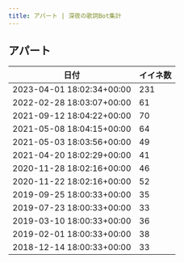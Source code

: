 ```yaml
---
title: アパート | 深夜の歌詞Bot集計
---
```

## アパート

|日付|イイネ数|
|-|-|
|2023-04-01 18:02:34+00:00|231|
|2022-02-28 18:03:07+00:00|61|
|2021-09-12 18:04:22+00:00|70|
|2021-05-08 18:04:15+00:00|64|
|2021-05-03 18:03:56+00:00|49|
|2021-04-20 18:02:29+00:00|41|
|2020-11-28 18:02:16+00:00|46|
|2020-11-22 18:02:16+00:00|52|
|2019-09-25 18:00:33+00:00|35|
|2019-07-23 18:00:33+00:00|33|
|2019-03-10 18:00:33+00:00|36|
|2019-02-01 18:00:33+00:00|38|
|2018-12-14 18:00:33+00:00|33|

